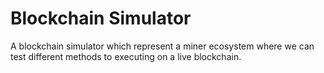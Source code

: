 # Blockchain Simulator
A blockchain simulator which represent a miner ecosystem where we can test different methods to executing on a live blockchain.
